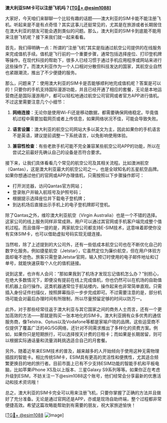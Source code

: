 **澳大利亚SIM卡可以注册飞机吗？[[TG💪+ @esim1088](https://t.me/s/esim1088)]**

大家好，今天咱们来聊聊一个比较有趣的话题——澳大利亚的SIM卡能不能注册飞机。听起来是不是有点奇怪？其实这事儿还挺常见的，尤其是在旅游或者长期居住在澳大利亚的朋友可能会遇到类似的问题。那么，澳大利亚的SIM卡到底能不能用来注册飞机呢？接下来我们就一起来看看。

首先，我们得明确一点：所谓的“注册飞机”其实是指通过航空公司提供的在线服务来完成值机手续。值机是飞行前的一个重要步骤，通常包括选择座位、打印登机牌等操作。在现代科技的帮助下，很多人已经习惯于通过手机应用程序或网站来进行这些操作了。而澳大利亚作为一个人口相对分散但科技发达的国家，其航空业自然也紧跟潮流，推出了不少便捷的服务。

那么，问题来了：使用澳大利亚的SIM卡是否能够顺利地完成值机呢？答案是可以的！只要你的手机支持国际漫游功能，并且已经开通了相应的套餐，无论是本地运营商还是国际漫游用户，都可以轻松地通过航空公司官网或者官方APP进行值机。不过这里需要注意几个小细节：

1. **网络连接**：无论你是使用Wi-Fi还是移动数据，都需要确保网络稳定。毕竟值机过程中需要加载网页或者上传信息，如果网络状况不佳，可能会导致失败。
   
2. **语言设置**：澳大利亚的航空公司网站大多以英文为主，因此如果你的手机语言不是英语，建议提前调整一下系统语言，以免影响使用体验。

3. **兼容性检查**：有些老款手机可能不完全兼容某些航空公司APP的功能，所以在尝试之前最好先确认自己的设备是否符合要求。

接下来，让我们具体看看几个常见的航空公司及其相关流程。比如澳洲航空（Qantas），这是澳大利亚最大的航空公司之一，也是全球知名的五星航空品牌。如果你想通过他们的官网或APP办理值机，只需按照以下步骤操作即可：

- 打开浏览器，访问Qantas官方网站；
- 登录账户并输入航班号及护照号码；
- 根据提示选择座位并下载电子登机牌；
- 到达机场后直接出示手机上的电子登机牌即可登机。

除了Qantas之外，维珍澳大利亚航空（Virgin Australia）也是一个不错的选择。这家公司的线上服务同样非常成熟，用户可以通过其官网或手机客户端完成整个值机过程。而且值得一提的是，两家航空公司都支持E-SIM技术，这意味着即使你没有实体SIM卡，也可以借助虚拟号码实现无缝连接。

当然啦，除了上述提到的大公司外，还有一些低成本航空公司也在不断优化自己的数字化服务。例如捷星航空（Jetstar），它虽然定位为廉价航空，但在用户体验方面却毫不逊色。旅客只需登录Jetstar官网，输入预订时使用的电子邮件地址和订单号，就能快速获取个人化的值机链接。

说到这里，也许有人会问：“那如果我到了机场才发现忘记值机怎么办？”别担心，在绝大多数情况下，即便没有提前在线上完成值机，你也仍然可以在机场的自助值机机器上自行操作。这类机器通常位于航站楼内，操作起来也非常简单直观。只需插入身份证件扫描仪，按照屏幕指示一步步完成即可。不过需要注意的是，部分机场可能会对最后办理时间有所限制，所以尽量预留足够的时间以防万一。

此外，对于那些经常往返于澳大利亚与其它国家之间的商务人士而言，还有一个更加高效的方法——那就是购买一张本地化的SIM卡。澳大利亚拥有众多优秀的通信服务商，像Telstra、Optus以及Vodafone等都是家喻户晓的品牌。这些运营商不仅提供了覆盖广泛的4G/5G网络，还针对不同需求推出了多样化的资费方案。例如，如果你只是短期旅行，可以选择按天计费的日租卡；而如果是长期居留，则可以根据实际通话量和流量消耗挑选适合自己的月套餐。

另外，随着近年来ESIM技术的普及，越来越多的人开始倾向于使用这种无需物理插拔的智能卡。相比传统SIM卡，ESIM具有更高的灵活性和便携性，尤其适合频繁更换目的地的旅行者。目前市面上已有不少支持ESIM功能的智能手机和平板电脑，比如苹果iPhone XS及以上版本、三星Galaxy S9系列等等。如果你正在考虑升级到ESIM，不妨关注一下@esim1088这个账号，他们经常会分享最新的优惠活动和技术资讯哦！

总之，澳大利亚的SIM卡完全可以用来注册飞机，只要你掌握了正确的方法并且做好了充分准备。无论是通过官网还是APP，亦或是现场自助终端，整个过程都非常便捷高效。希望这篇攻略能帮助到有需要的朋友，祝大家旅途愉快！

[[TG💪+ @esim1088](https://t.me/s/esim1088) ![Image](https://i.postimg.cc/4NQfJmqS/Snipaste-2025-05-13-00-14-12.png)]